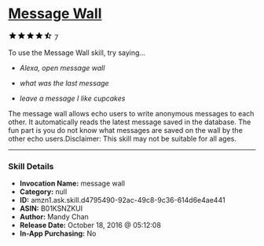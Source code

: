 # [Message Wall](http://alexa.amazon.com/#skills/amzn1.ask.skill.d4795490-92ac-49c8-9c36-614d6e4ae441)
![4.8 stars](../../images/ic_star_black_18dp_1x.png)![4.8 stars](../../images/ic_star_black_18dp_1x.png)![4.8 stars](../../images/ic_star_black_18dp_1x.png)![4.8 stars](../../images/ic_star_black_18dp_1x.png)![4.8 stars](../../images/ic_star_half_black_18dp_1x.png) 7

To use the Message Wall skill, try saying...

* *Alexa, open message wall*

* *what was the last message*

* *leave a message I like cupcakes*

The message wall allows echo users to write anonymous messages to each other. It automatically reads the latest message saved in the database. The fun part is you do not know what messages are saved on the wall by the other echo users.Disclaimer: This skill may not be suitable for all ages.

***

### Skill Details

* **Invocation Name:** message wall
* **Category:** null
* **ID:** amzn1.ask.skill.d4795490-92ac-49c8-9c36-614d6e4ae441
* **ASIN:** B01KSNZKUI
* **Author:** Mandy Chan
* **Release Date:** October 18, 2016 @ 05:12:08
* **In-App Purchasing:** No
